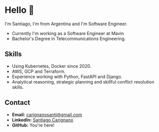 # Hello 👋

I'm Santiago, I'm from Argentina and I'm Software Engineer.

- Currently I'm working as a Software Engineer at Mavin
- Bachelor's Degree in Telecommunications Engineering.

## Skills

- Using Kubernetes, Docker since 2020.
- AWS, GCP and Terraform.
- Experience working with Python, FastAPI and Django.
- Analytical reasoning, strategic planning and skillful conflict resolution skills.

## Contact

- **Email:** [carignanosanti@gmail.com](mailto:carignanosanti@gmail.com)
- **LinkedIn:** [Santiago Carignano](https://www.linkedin.com/in/santiagocarignano/)
- **GitHub:** You're here!